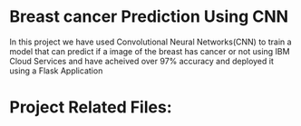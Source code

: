 
# Breast cancer Prediction Using CNN

In this project we have used Convolutional Neural Networks(CNN) to train a model that can predict if a image of the breast has cancer or not  using IBM Cloud Services and have acheived over 97% accuracy and deployed it using a Flask Application

# Project Related Files:
